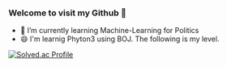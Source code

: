 ### Welcome to visit my Github 👋

 - 🌱 I’m currently learning Machine-Learning for Politics
 - 😄 I'm learnig Phyton3 using BOJ. The following is my level. 

[![Solved.ac Profile](http://mazassumnida.wtf/api/v2/generate_badge?boj=johnlocke)](https://solved.ac/johnlocke/)


<!--
**Locke-Park/Locke-Park** is a ✨ _special_ ✨ repository because its `README.md` (this file) appears on your GitHub profile.

Here are some ideas to get you started:

- 🔭 I’m currently working on ...
- 🌱 I’m currently learning ...
- 👯 I’m looking to collaborate on ...
- 🤔 I’m looking for help with ...
- 💬 Ask me about ...
- 📫 How to reach me: ...
- 😄 Pronouns: ...
- ⚡ Fun fact: ...
-->
